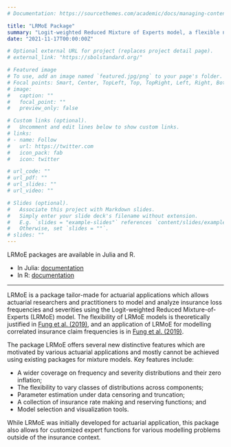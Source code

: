 ```yaml
---
# Documentation: https://sourcethemes.com/academic/docs/managing-content/

title: "LRMoE Package"
summary: "Logit-weighted Reduced Mixture of Experts model, a flexible nonlinear regression model for insurance data analysis, ratemaking and reserving. Packages available in Julia and R."
date: "2021-11-17T00:00:00Z"

# Optional external URL for project (replaces project detail page).
# external_link: "https://sbolstandard.org/"

# Featured image
# To use, add an image named `featured.jpg/png` to your page's folder.
# Focal points: Smart, Center, TopLeft, Top, TopRight, Left, Right, BottomLeft, Bottom, BottomRight.
# image:
#   caption: ""
#   focal_point: ""
#   preview_only: false

# Custom links (optional).
#   Uncomment and edit lines below to show custom links.
# links:
# - name: Follow
#   url: https://twitter.com
#   icon_pack: fab
#   icon: twitter

# url_code: ""
# url_pdf: ""
# url_slides: ""
# url_video: ""

# Slides (optional).
#   Associate this project with Markdown slides.
#   Simply enter your slide deck's filename without extension.
#   E.g. `slides = "example-slides"` references `content/slides/example-slides.md`.
#   Otherwise, set `slides = ""`.
# slides: ""
---
```


LRMoE packages are available in Julia and R.
- In Julia: [documentation](https://uoftactuarial.github.io/LRMoE.jl/)
- In R: [documentation](https://uoftactuarial.github.io/LRMoE/)

---

LRMoE is a package tailor-made for actuarial applications which allows actuarial researchers and practitioners to model and analyze insurance loss frequencies and severities using the Logit-weighted Reduced Mixture-of-Experts (LRMoE) model. The flexibility of LRMoE models is theoretically justified in [Fung et al. (2019)](/publication/fung-badescu-lin-2019-b/), and an application of LRMoE for modelling correlated insurance claim frequencies is in [Fung et al. (2019)](/publication/fung-badescu-lin-2019/).

The package LRMoE offers several new distinctive features which are motivated by various actuarial applications and mostly cannot be achieved using existing packages for mixture models. Key features include:
- A wider coverage on frequency and severity distributions and their zero inflation;
- The flexibility to vary classes of distributions across components;
- Parameter estimation under data censoring and truncation;
- A collection of insurance rate making and reserving functions; and
- Model selection and visualization tools.

While LRMoE was initially developed for actuarial application, this package also allows for customized expert functions for various modelling problems outside of the insurance context.